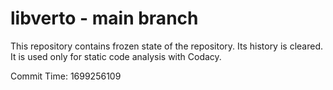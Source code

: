 # libverto - main branch

This repository contains frozen state of the repository.
Its history is cleared. It is used only for static code
analysis with Codacy.

Commit Time: 1699256109